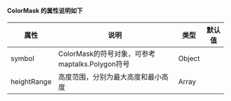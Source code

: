 #### ColorMask 的属性说明如下

| 属性   | 说明              | 类型    | 默认值          |
| ------ | ----------------- | ------- | --------------- |
| symbol | ColorMask的符号对象，可参考maptalks.Polygon符号 | Object |            |
| heightRange  | 高度范围，分别为最大高度和最小高度      | Array  |             |
